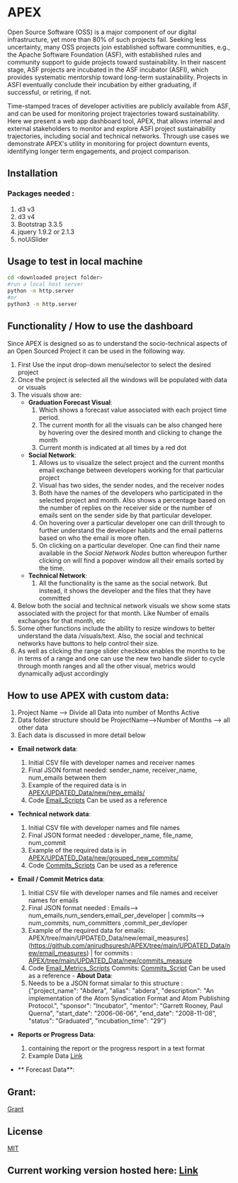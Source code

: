 # APEX

Open Source Software (OSS) is a major component of our digital infrastructure, yet more than 80% of such projects fail. Seeking less uncertainty, many OSS projects join established software communities, e.g., the Apache Software Foundation (ASF), with established rules and community support to guide projects toward sustainability. In their nascent stage, ASF projects are incubated in the ASF incubator (ASFI), which provides systematic mentorship toward long-term sustainability. Projects in ASFI eventually conclude their incubation by either graduating, if successful, or retiring, if not.

Time-stamped traces of developer activities are publicly available from ASF, and can be used for monitoring project trajectories toward sustainability. Here we present a web app dashboard tool, APEX, that allows internal and external stakeholders to monitor and explore ASFI project sustainability trajectories, including social and technical networks. Through use cases we demonstrate APEX's utility in monitoring for project downturn events, identifying longer term engagements, and project comparison.

## Installation

### Packages needed :
1. d3 v3
2. d3 v4
3. Bootstrap 3.3.5
4. jquery 1.9.2 or 2.1.3
5. noUiSlider 

## Usage to test in local machine 

```bash
cd <downloaded project folder>
#run a local host server
python -m http.server
#or
python3 -m http.server
```

## Functionality / How to use the dashboard
Since APEX is designed so as to understand the socio-technical aspects of an Open Sourced Project it can be used in the following way.
1. First Use the input drop-down menu/selector to select the desired project
2. Once the project is selected all the windows will be populated with data or visuals 
3. The visuals show are:
   - **Graduation Forecast Visual**: 
       1. Which shows a forecast value associated with each project time period. 
       2. The current month for all the visuals can be also changed here by hovering over the desired month and clicking to change the month
       3. Current month is indicated at all times by a red dot 
   - **Social Network**:
       1. Allows us to visualize the select project and the current months email exchange between developers working for that particular project 
       2. Visual has two sides, the sender nodes, and the receiver nodes
       3. Both have the names of the developers who participated in the selected project and month. Also shows a percentage based on the number of replies on the receiver side or the number of emails sent on the sender side by that particular developer.
       4. On hovering over a particular developer one can drill through to further understand the developer habits and the email patterns based on who the email is more often.
       5. On clicking on a particular developer. One can find their name available in the *Social Network Nodes* button whereupon further clicking on will find a popover window all their emails sorted by the time.
   - **Technical Network**:
       1. All the functionality is the same as the social network. But instead, it shows the developer and the files that they have committed 
4. Below both the social and technical network visuals we show some stats associated with the project for that month. Like Number of emails exchanges for that month, etc 
5. Some other functions include the ability to resize windows to better understand the data /visuals/text. Also, the social and technical networks have buttons to help control their size.
6. As well as clicking the range slider checkbox enables the months to be in terms of a range and one can use the new two handle slider to cycle through month ranges and all the other visual, metrics would dynamically adjust accordingly  

## How to use APEX with custom data:
1. Project Name --> Divide all Data into number of Months Active 
2. Data folder structure should be ProjectName-->Number of Months --> all other data
3. Each data is discussed in more detail below
  - **Email network data**: 
       1. Initial CSV file with developer names and receiver names
       2. Final JSON format needed: sender_name, receiver_name, num_emails between them 
       4. Example of the required data is in [APEX/UPDATED_Data/new/new_emails/](https://github.com/anirudhsuresh/APEX/tree/main/UPDATED_Data/new/new_emails)
       5. Code [Email_Scripts](https://github.com/anirudhsuresh/APEX/blob/main/emails_data_script.ipynb) Can be used as a reference
  - **Technical network data**: 
       1. Initial CSV file with developer names and file names
       2. Final JSON format needed : developer_name, file_name, num_commit
       4. Example of the required data is in [APEX/UPDATED_Data/new/grouped_new_commits/](https://github.com/anirudhsuresh/APEX/tree/main/UPDATED_Data/new/grouped_new_commits)
       5. Code [Commits_Scripts](https://github.com/anirudhsuresh/APEX/blob/main/Commits_script.ipynb) Can be used as a reference
 
   - **Email / Commit Metrics data**: 
       1. Initial CSV file with developer names and file names and receiver names for emails 
       2. Final JSON format needed : Emails--> num_emails,num_senders,email_per_developer | commits--> num_commits, num_committers ,commit_per_devloper
       4. Example of the required data for emails: APEX/tree/main/UPDATED_Data/new/email_measures](https://github.com/anirudhsuresh/APEX/tree/main/UPDATED_Data/new/email_measures) | for commits : [APEX/tree/main/UPDATED_Data/new/commits_measure](https://github.com/anirudhsuresh/APEX/tree/main/UPDATED_Data/new/commits_measure)
       5. Code [Email_Metrics_Scripts](https://github.com/anirudhsuresh/APEX/blob/main/measures_for_emails_.ipynb)  Commits: [Commits_Script](https://github.com/anirudhsuresh/APEX/blob/main/Commits_Measures_.ipynb)
       Can be used as a reference
    - **About Data**:
       1.  Needs to be a JSON format simalar to this structure : {"project_name": "Abdera", "alias": "abdera", "description": "An implementation of the Atom Syndication Format and Atom Publishing Protocol.", "sponsor": "Incubator", "mentor": "Garrett Rooney, Paul Querna", "start_date": "2006-06-06", "end_date": "2008-11-08", "status": "Graduated", "incubation_time": "29"}
- **Reports or Progress Data**:
   1. containing the report or the progress resport in a text format
   2. Example Data [Link](https://github.com/anirudhsuresh/APEX/blob/main/data1/1/0.txt)
- ** Forecast Data**:





## Grant:
[Grant](https://nsf.gov/awardsearch/showAward?AWD_ID=2020751)
## License
[MIT](https://choosealicense.com/licenses/mit/)

## Current working version hosted here: [Link](https://anirudhsuresh.github.io/APEX/)

